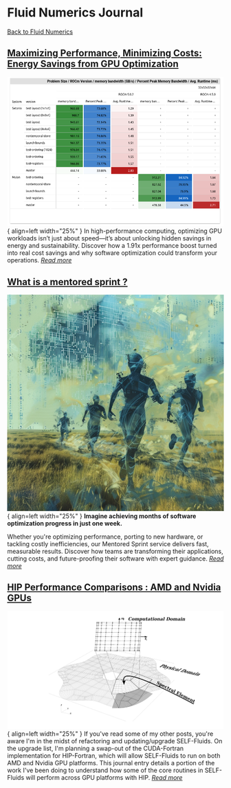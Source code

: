 # Fluid Numerics Journal

[Back to Fluid Numerics](https://www.fluidnumerics.com)

## [Maximizing Performance, Minimizing Costs: Energy Savings from GPU Optimization](saving-energy-on-quantum-chromodynamics-simulations/README.md)
![Final performance tables](emprism-mentored-sprint-report/img/image40.png){ align=left width="25%" } 
In high-performance computing, optimizing GPU workloads isn’t just about speed—it’s about unlocking hidden savings in energy and sustainability. Discover how a 1.91x performance boost turned into real cost savings and why software optimization could transform your operations. [*Read more*](saving-energy-on-quantum-chromodynamics-simulations/README.md)

## [What is a mentored sprint ?](what-is-a-mentored-sprint/README.md)
![Mentored sprint thumbnail](what-is-a-mentored-sprint/thumbnail.png){ align=left width="25%" } 
**Imagine achieving months of software optimization progress in just one week.** 

Whether you're optimizing performance, porting to new hardware, or tackling costly inefficiencies, our Mentored Sprint service delivers fast, measurable results. Discover how teams are transforming their applications, cutting costs, and future-proofing their software with expert guidance. [*Read more*](what-is-a-mentored-sprint/README.md)



## [HIP Performance Comparisons : AMD and Nvidia GPUs](hip-performance-comparisons-amd-and-nvidia-gpus/README.md)
![Spectral Element Mesh](hip-performance-comparisons-amd-and-nvidia-gpus/spectral-element-mesh.png){ align=left width="25%" } 
If you've read some of my other posts, you're aware I'm in the midst of refactoring and updating/upgrade SELF-Fluids. On the upgrade list, I'm planning a swap-out of the CUDA-Fortran implementation for HIP-Fortran, which will allow SELF-Fluids to run on both AMD and Nvidia GPU platforms. This journal entry details a portion of the work I've been doing to understand how some of the core routines in SELF-Fluids will perform across GPU platforms with HIP. [*Read more*](hip-performance-comparisons-amd-and-nvidia-gpus/README.md)